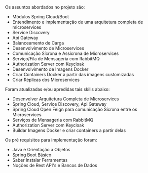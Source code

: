 Os assuntos abordados no projeto são:

- Módulos Spring Cloud/Boot
- Entendimento e implementação de uma arquitetura completa de microservices
- Service Discovery
- Api Gateway
- Balanceamento de Carga
- Desenvolvimento de Microservices
- Comunicação Sícrona e Assícrona de Microservices
- Serviço/Fila de Mensageria com RabbitMQ
- Authorization Server com Keycloak
- Desenvolvimento de Imagens Docker
- Criar Containers Docker a partir das imagens customizadas
- Criar Réplicas dos Microservices

Foram atualizadas e/ou apredidas tais skills abaixo:

- Desenvolver Arquitetura Completa de Microservices
- Spring Cloud, Service Discovery, Api Gateway
- Spring Cloud Open Feign para comunicação Sícrona entre os Microservices
- Serviços de Mensageria com RabbitMQ
- Authorization Server com Keycloak
- Buildar Imagens Docker e criar containers a partir delas

Os pré requisitos para implementação foram:
- Java e Orientação a Objetos
- Spring Boot Básico
- Saber Instalar Ferramentas
- Noções de Rest API's e Bancos de Dados
